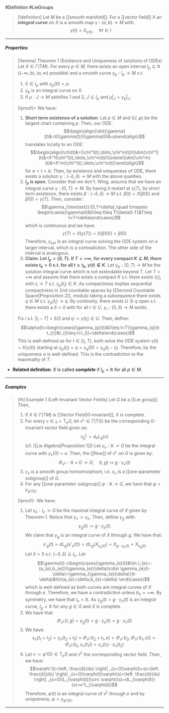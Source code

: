 #Definition #LieGroups 

> [!definition]
> Let $M$ be a [[smooth manifold]]. For a [[vector field]] $X$ an ***integral curve*** on $X$ is a smooth map $\gamma:(a,b)\to M$ with: $$\dot{\gamma}(t)=X_{\gamma(t)},\quad \forall t\in I$$
---
##### Properties
> [!lemma] Theorem 1 (Existence and Uniqueness of solutions of ODEs)
> Let $X\in \Gamma(\text{T}M)$. For every $p\in M$, there exists an open interval $I_{p}\subseteq \mathbb{R}$ ($(-\infty,b),(a,\infty)$ possible) and a smooth curve $\gamma_{p}:I_{p}\to M$ s.t. 
> 1. $0\in I_{p}$ with $\gamma_{p}(0)=p$.
> 2. $\gamma_{p}$ is an integral curve on $X$.
> 3. if $\mu:J\to M$ satisfies 1 and 2, $J\subseteq I_{p}$ and $\mu|_{J}=\gamma_{p}|_{J}$.

> [!proof]+
> We have:
> 1. **Short term existence of a solution**: 
>    Let $p\in M$ and $(U,\varphi)$ be the largest chart containing $p$. Then, our ODE: $$\begin{align}\dot{\gamma}(t)&=X(\gamma(t))\\\gamma(0)&=p\end{align}$$translates locally to an ODE: $$\begin{align}\chi(t)&=(\chi^1(t),\dots,\chi^m(t))\\\dot{\chi^1}(t)&=X^1(\chi^1(t),\dots,\chi^m(t))\\\vdots\\\dot{\chi^m}(t)&=X^m(\chi^1(t),\dots,\chi^m(t))\end{align}$$for $a<t<b$. Then, by existence and uniqueness of ODE, there exists a solution $\gamma:(-\delta,\delta)\to M$ with the above qualities.
> 2. **$I_{p}$ is open**. Consider that we don't. Wlog, assume that we have an integral curve $\gamma:[0,T]\to M$. By having it restart at $\gamma(T)$, by short term existence, there exists $\beta:(-\delta,\delta)\to M$ s.t. $\dot{\beta}(t)=X(\beta(t))$ and $\beta(0)=\gamma(T)$. Then, consider: $$\gamma_{\text{ext}}:[0,T+\delta),\quad t\mapsto \begin{cases}\gamma(t)&0\leq t\leq T\\\beta(t-T)&T\leq t<T+\delta\end{cases}$$which is continuous and we have: $$\dot{\gamma}(T)=X(\gamma(T))=X(\beta(0))=\dot{\beta}(0)$$Therefore, $\gamma_{\text{ext}}$ is an integral curve solving the ODE system on a larger interval, which is a contradiction. The other side of the interval is analogous.
> 3. **Claim: Let $I_{p}=(S,T)$. If $T<+\infty$, for every compact $K\subseteq M$, there exists $t_{k}>0$ s.t. for all $t\geq t_{k}$, $\gamma(t)\notin K$**.
>    Let $\gamma_{p}:[0,T)\to M$ be the solution integral curve which is not extendable beyond $T$. Let $T<+\infty$ and assume that there exists a compact $K$ s.t. there exists $(t_{i})_{i}$ with $t_{i}\to T$ s.t. $\gamma_{p}(t_{i})\in K$. As compactness implies sequential compactness in 2nd countable spaces by [[Second Countable Space|Proposition 2]], modulo taking a subsequence there exists $q\in M$ s.t. $\gamma_{p}(t_{i})\to q$. By continuity, there exists $U\ni q$ open s.t. there exists a $\delta>0$ with for all $r\in U$, $\gamma_{r}:[0,\delta)\to M$ exists. 
>    
> 	Fix $i$ s.t. $\left| t_{i}-T \right|<\delta /2$ and $q:=\gamma(t_{i})\in U$. Then, define: $$\alpha(t)=\begin{cases}\gamma_{p}(t)&0\leq t<T\\\gamma_{q}(t-t_{i})&t_{i}\leq t<t_{i}+\delta\end{cases}$$This is well-defined as for $t\in [t_{i},T)$, both solve the ODE system $\dot{\gamma}(t)=X(\gamma(t))$ starting at $\gamma_{p}(t_{i})=q=\gamma_{q}(0)=\gamma_{q}(t_{i}-t_{i})$. Therefore, by the uniqueness $\alpha$ is well-defined. This is the contradiction to the maximality of $T$. 
>    
- **Related definition**: $X$ is called ***complete*** if $I_{p}=\mathbb{R}$ for all $p\in M$.
---
##### Examples
> [!h] Example 1 (Left-Invariant Vector Fields)
> Let $G$ be a [[Lie group]]. Then, 
> 1. if $X\in \Gamma(\text{T}M)$ is [[Vector Field|$G$-invariant]], $X$ is complete.
> 2. For every $v\in \mathfrak{g}=\text{T}_{e}G$, let $v^L\in \Gamma(\text{T}G)$ be the corresponding $G$-invariant vector field given as: $$v^L_{g}=d_{e}L_{g}(v)$$ (cf. [[Lie Algebra|Proposition 1]]) Let $\gamma_{v}:\mathbb{R}\to G$ be the integral curve with $\gamma_{v}(0)=e$. Then, the [[flow]] of $v^L$ on $G$ is given by: $$\Phi_{v^L}:\mathbb{R}\times G\to G;\quad (t,g)\mapsto g\cdot \gamma_{v}(t)$$
> 3.  $\gamma_{v}$ is a smooth group homomorphism, i.e. $\gamma_{v}$ is a [[one-parameter subgroup]] of $G$.
> 4. For any [[one-parameter subgroup]] $\varphi:\mathbb{R}\to G$, we have that $\varphi=\gamma_{\varphi'(0)}$.

> [!proof]-
> We have:
> 1. Let $\gamma_{e}:I_{e}\to G$ be the maximal integral curve of $X$ given by Theorem 1. Notice that $\gamma_{v}:=\gamma_{e}$. Then, define $\gamma_{g}$ with: $$\gamma_{g}(t):=g\cdot \gamma_{e}(t)$$We claim that $\gamma_{g}$ is an integral curve of $X$ through $g$. We have that: $$\gamma'_{g}(t)=dL_{g}(\gamma'_{e}(t))=dL_{g}(X_{\gamma_{e}(t)})=X_{g\cdot \gamma_{e}(t)}=X_{\gamma_{g}(t)}$$Let $\delta>0$ s.t. $(-\delta,\delta)\subseteq I_{e}$. Let: $$\gamma(t):=\begin{cases}\gamma_{e}(t)&t\in I_{e}=:(a_{e},b_{e})\\\gamma_{e}(\delta)\cdot \gamma_{e}(t-\delta)=\gamma_{\gamma_{e}(\delta)}(t-\delta)&t\in(a_{e}+\delta,b_{e}+\delta) \end{cases}$$ which is well-defined as both curves are integral curves of $X$ through $e$. Therefore, we have a contradiction unless $b_{e}=+\infty$. By symmetry, we have that $I_{e}=\mathbb{R}$. As $\gamma_{g}(t)=g\cdot\gamma_{e}(t)$ is an integral curve, $I_{g}=\mathbb{R}$ for any $g\in G$ and $X$ is complete.
> 2. We have that: $$\Phi_{v^L}(t,g)=\gamma_{g}(t)=g\cdot \gamma_{e}(t)=g\cdot \gamma_{v}(t)$$
> 3. We have: $$\gamma_{v}(t_{1}+t_{2})=\gamma_{v}(t_{2}+t_{1})=\Phi_{v^L}(t_{2}+t_{1},e)=\Phi_{v^L}(t_{2},\Phi_{v^L}(t_{1},e))=\Phi_{v^L}(t_{2},\gamma_{v}(t_{1}))=\gamma_{v}(t_{1})\cdot \gamma_{v}(t_{2})$$
> 4. Let $v:=\varphi'(0)\in \text{T}_{e}G$ and $v^L$ the corresponding vector field. Then, we have: $$\varphi'(t)=\left. \frac{d}{ds} \right| _{s=0}\varphi(t+s)=\left. \frac{d}{ds} \right| _{s=0}\varphi(t)\varphi(s)=\left. \frac{d}{ds} \right| _{s=0}(L_{\varphi(t)}\circ \varphi)(s)=dL_{\varphi(t)}(v)=v^L_{\varphi(t)}$$Therefore, $\varphi(t)$ is an integral curve of $v^L$ through $e$ and by uniqueness, $\varphi=\gamma_{\varphi'(0)}$.
---
